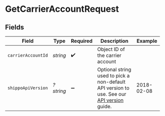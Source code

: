 # GetCarrierAccountRequest


## Fields

| Field                                                                                                                                                              | Type                                                                                                                                                               | Required                                                                                                                                                           | Description                                                                                                                                                        | Example                                                                                                                                                            |
| ------------------------------------------------------------------------------------------------------------------------------------------------------------------ | ------------------------------------------------------------------------------------------------------------------------------------------------------------------ | ------------------------------------------------------------------------------------------------------------------------------------------------------------------ | ------------------------------------------------------------------------------------------------------------------------------------------------------------------ | ------------------------------------------------------------------------------------------------------------------------------------------------------------------ |
| `carrierAccountId`                                                                                                                                                 | *string*                                                                                                                                                           | :heavy_check_mark:                                                                                                                                                 | Object ID of the carrier account                                                                                                                                   |                                                                                                                                                                    |
| `shippoApiVersion`                                                                                                                                                 | *?string*                                                                                                                                                          | :heavy_minus_sign:                                                                                                                                                 | Optional string used to pick a non-default API version to use. See our <a href="https://docs.goshippo.com/docs/api_concepts/apiversioning/">API version</a> guide. | 2018-02-08                                                                                                                                                         |